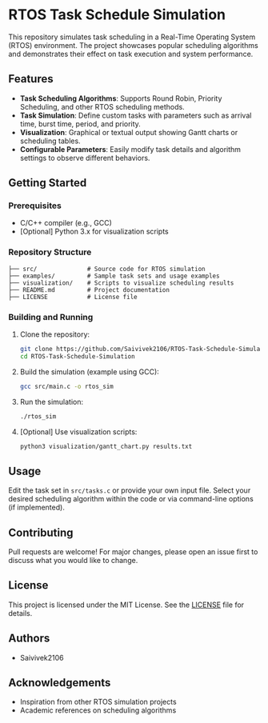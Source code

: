 # RTOS Task Schedule Simulation

This repository simulates task scheduling in a Real-Time Operating System (RTOS) environment. The project showcases popular scheduling algorithms and demonstrates their effect on task execution and system performance.

## Features

- **Task Scheduling Algorithms**: Supports Round Robin, Priority Scheduling, and other RTOS scheduling methods.
- **Task Simulation**: Define custom tasks with parameters such as arrival time, burst time, period, and priority.
- **Visualization**: Graphical or textual output showing Gantt charts or scheduling tables.
- **Configurable Parameters**: Easily modify task details and algorithm settings to observe different behaviors.

## Getting Started

### Prerequisites

- C/C++ compiler (e.g., GCC)
- [Optional] Python 3.x for visualization scripts

### Repository Structure

```
├── src/              # Source code for RTOS simulation
├── examples/         # Sample task sets and usage examples
├── visualization/    # Scripts to visualize scheduling results
├── README.md         # Project documentation
├── LICENSE           # License file
```

### Building and Running

1. Clone the repository:
    ```bash
    git clone https://github.com/Saivivek2106/RTOS-Task-Schedule-Simulation.git
    cd RTOS-Task-Schedule-Simulation
    ```
2. Build the simulation (example using GCC):
    ```bash
    gcc src/main.c -o rtos_sim
    ```
3. Run the simulation:
    ```bash
    ./rtos_sim
    ```

4. [Optional] Use visualization scripts:
    ```bash
    python3 visualization/gantt_chart.py results.txt
    ```

## Usage

Edit the task set in `src/tasks.c` or provide your own input file. Select your desired scheduling algorithm within the code or via command-line options (if implemented).

## Contributing

Pull requests are welcome! For major changes, please open an issue first to discuss what you would like to change.

## License

This project is licensed under the MIT License. See the [LICENSE](LICENSE) file for details.

## Authors

- Saivivek2106

## Acknowledgements

- Inspiration from other RTOS simulation projects
- Academic references on scheduling algorithms
